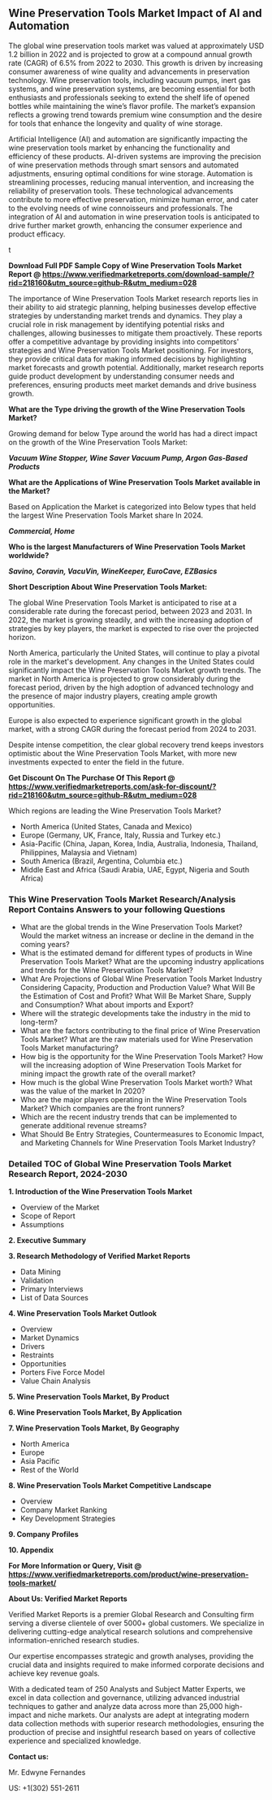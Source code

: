 <h2>Wine Preservation Tools Market Impact of AI and Automation</h2><p>The global wine preservation tools market was valued at approximately USD 1.2 billion in 2022 and is projected to grow at a compound annual growth rate (CAGR) of 6.5% from 2022 to 2030. This growth is driven by increasing consumer awareness of wine quality and advancements in preservation technology. Wine preservation tools, including vacuum pumps, inert gas systems, and wine preservation systems, are becoming essential for both enthusiasts and professionals seeking to extend the shelf life of opened bottles while maintaining the wine’s flavor profile. The market’s expansion reflects a growing trend towards premium wine consumption and the desire for tools that enhance the longevity and quality of wine storage.</p><p>Artificial Intelligence (AI) and automation are significantly impacting the wine preservation tools market by enhancing the functionality and efficiency of these products. AI-driven systems are improving the precision of wine preservation methods through smart sensors and automated adjustments, ensuring optimal conditions for wine storage. Automation is streamlining processes, reducing manual intervention, and increasing the reliability of preservation tools. These technological advancements contribute to more effective preservation, minimize human error, and cater to the evolving needs of wine connoisseurs and professionals. The integration of AI and automation in wine preservation tools is anticipated to drive further market growth, enhancing the consumer experience and product efficacy.</p>t</p><p id="" class=""><strong>Download Full PDF Sample Copy of Wine Preservation Tools Market Report @ <a href="https://www.verifiedmarketreports.com/download-sample/?rid=218160&utm_source=github-R&utm_medium=028" target="_blank">https://www.verifiedmarketreports.com/download-sample/?rid=218160&utm_source=github-R&utm_medium=028</a></strong></p><p>The importance of&nbsp;Wine Preservation Tools Market research reports lies in their ability to aid strategic planning, helping businesses develop effective strategies by understanding market trends and dynamics. They play a crucial role in risk management by identifying potential risks and challenges, allowing businesses to mitigate them proactively. These reports offer a competitive advantage by providing insights into competitors' strategies and Wine Preservation Tools Market positioning. For investors, they provide critical data for making informed decisions by highlighting market forecasts and growth potential. Additionally, market research reports guide product development by understanding consumer needs and preferences, ensuring products meet market demands and drive business growth.</p><p><strong>What are the&nbsp;Type driving the growth of the Wine Preservation Tools Market?</strong></p><p id="" class="">Growing demand for below Type around the world has had a direct impact on the growth of the Wine Preservation Tools Market:</p><em><strong>Vacuum Wine Stopper, Wine Saver Vacuum Pump, Argon Gas-Based Products</strong></em></p><strong>What are the&nbsp;Applications&nbsp;of Wine Preservation Tools Market available in the Market?</strong></p><p id="" class="">Based on Application the Market is categorized into Below types that held the largest Wine Preservation Tools Market share In 2024.</p><em><strong>Commercial, Home</strong></em></p><strong>Who is the largest Manufacturers of Wine Preservation Tools Market worldwide?</strong></p><p><em><strong>Savino, Coravin, VacuVin, WineKeeper, EuroCave, EZBasics</strong></em></p><p id="" class=""><strong>Short Description About Wine Preservation Tools Market:</strong></p><p>The global Wine Preservation Tools Market is anticipated to rise at a considerable rate during the forecast period, between 2023 and 2031. In 2022, the market is growing steadily, and with the increasing adoption of strategies by key players, the market is expected to rise over the projected horizon.</p><p>North America, particularly the United States, will continue to play a pivotal role in the market's development. Any changes in the United States could significantly impact the Wine Preservation Tools Market growth trends. The market in North America is projected to grow considerably during the forecast period, driven by the high adoption of advanced technology and the presence of major industry players, creating ample growth opportunities.</p><p>Europe is also expected to experience significant growth in the global market, with a strong CAGR during the forecast period from 2024 to 2031.</p><p>Despite intense competition, the clear global recovery trend keeps investors optimistic about the Wine Preservation Tools Market, with more new investments expected to enter the field in the future.</p><p id="" class=""><strong>Get Discount On The Purchase Of This Report @ <a href="https://www.verifiedmarketreports.com/ask-for-discount/?rid=218160&utm_source=github-R&utm_medium=028" target="_blank">https://www.verifiedmarketreports.com/ask-for-discount/?rid=218160&utm_source=github-R&utm_medium=028</a></strong></p>Which regions are leading the Wine Preservation Tools Market?</p><ul><li>North America (United States, Canada and Mexico)</li><li>Europe (Germany, UK, France, Italy, Russia and Turkey etc.)</li><li>Asia-Pacific (China, Japan, Korea, India, Australia, Indonesia, Thailand, Philippines, Malaysia and Vietnam)</li><li>South America (Brazil, Argentina, Columbia etc.)</li><li>Middle East and Africa (Saudi Arabia, UAE, Egypt, Nigeria and South Africa)</li></ul><h3 id="" class="">This Wine Preservation Tools Market Research/Analysis Report Contains Answers to your following Questions</h3><ul><li>What are the global trends in the Wine Preservation Tools Market? Would the market witness an increase or decline in the demand in the coming years?</li><li>What is the estimated demand for different types of products in Wine Preservation Tools Market? What are the upcoming industry applications and trends for the Wine Preservation Tools Market?</li><li>What Are Projections of Global Wine Preservation Tools Market Industry Considering Capacity, Production and Production Value? What Will Be the Estimation of Cost and Profit? What Will Be Market Share, Supply and Consumption? What about imports and Export?</li><li>Where will the strategic developments take the industry in the mid to long-term?</li><li>What are the factors contributing to the final price of Wine Preservation Tools Market? What are the raw materials used for Wine Preservation Tools Market manufacturing?</li><li>How big is the opportunity for the Wine Preservation Tools Market? How will the increasing adoption of Wine Preservation Tools Market for mining impact the growth rate of the overall market?</li><li>How much is the global Wine Preservation Tools Market worth? What was the value of the market In 2020?</li><li>Who are the major players operating in the Wine Preservation Tools Market? Which companies are the front runners?</li><li>Which are the recent industry trends that can be implemented to generate additional revenue streams?</li><li>What Should Be Entry Strategies, Countermeasures to Economic Impact, and Marketing Channels for Wine Preservation Tools Market Industry?</li></ul><h3 id="" class="">Detailed TOC of Global Wine Preservation Tools Market Research Report, 2024-2030</h3><p id="" class=""><strong>1. Introduction of the Wine Preservation Tools Market</strong></p><ul><li>Overview of the Market</li><li>Scope of Report</li><li>Assumptions</li></ul><p id="" class=""><strong>2. Executive Summary</strong></p><p id="" class=""><strong>3. Research Methodology of Verified Market Reports</strong></p><ul><li>Data Mining</li><li>Validation</li><li>Primary Interviews</li><li>List of Data Sources</li></ul><p id="" class=""><strong>4. Wine Preservation Tools Market Outlook</strong></p><ul><li>Overview</li><li>Market Dynamics</li><li>Drivers</li><li>Restraints</li><li>Opportunities</li><li>Porters Five Force Model</li><li>Value Chain Analysis</li></ul><p id="" class=""><strong>5. Wine Preservation Tools Market, By Product</strong></p><p id="" class=""><strong>6. Wine Preservation Tools Market, By Application</strong></p><p id="" class=""><strong>7. Wine Preservation Tools Market, By Geography</strong></p><ul><li>North America</li><li>Europe</li><li>Asia Pacific</li><li>Rest of the World</li></ul><p id="" class=""><strong>8. Wine Preservation Tools Market Competitive Landscape</strong></p><ul><li>Overview</li><li>Company Market Ranking</li><li>Key Development Strategies</li></ul><p id="" class=""><strong>9. Company Profiles</strong></p><p id="" class=""><strong>10. Appendix</strong></p><p id="" class=""><strong>For More Information or Query, Visit @ <a href="https://www.verifiedmarketreports.com/product/wine-preservation-tools-market/" target="_blank">https://www.verifiedmarketreports.com/product/wine-preservation-tools-market/</a></strong></p><p id="" class=""><strong>About Us: Verified Market Reports</strong></p><p id="" class="">Verified Market Reports is a premier Global Research and Consulting firm serving a diverse clientele of over 5000+ global customers. We specialize in delivering cutting-edge analytical research solutions and comprehensive information-enriched research studies.</p><p id="" class="">Our expertise encompasses strategic and growth analyses, providing the crucial data and insights required to make informed corporate decisions and achieve key revenue goals.</p><p id="" class="">With a dedicated team of 250 Analysts and Subject Matter Experts, we excel in data collection and governance, utilizing advanced industrial techniques to gather and analyze data across more than 25,000 high-impact and niche markets. Our analysts are adept at integrating modern data collection methods with superior research methodologies, ensuring the production of precise and insightful research based on years of collective experience and specialized knowledge.</p><p id="" class=""><strong>Contact us:</strong></p><p id="" class="">Mr. Edwyne Fernandes</p><p id="" class="">US: +1(302) 551-2611</p>